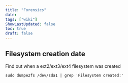 ```yaml
---
title: "Forensics"
date: 
tags: ["wiki"]
ShowLastUpdated: false
toc: true
draft: false
---
```



## Filesystem creation date

Find out when a ext2/ext3/ext4 filesystem was created

```
sudo dumpe2fs /dev/sda1 | grep 'Filesystem created:'
```

